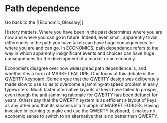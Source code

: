 # Path dependence

Go back to the [[Economic_Glossary]]


History matters. Where you have been in the past determines where you are now and where you can go in future. Indeed, even small, apparently trivial, differences in the path you have taken can have huge consequences for where you are and can go. In ECONOMICS, path dependence refers to the way in which apparently insignificant events and choices can have huge consequences for the development of a market or an economy.

Economists disagree over how widespread path dependence is, and whether it is a form of MARKET FAILURE. One focus of this debate is the QWERTY keyboard. Some argue that the QWERTY design was deliberately made slow to use so as to overcome a jamming-at-speed problem in early typewriters. Much faster alternative layouts of keys have failed to prosper, even though the anti-jamming rationale for QWERTY has been defunct for years. Others say that the QWERTY system is as efficient a layout of keys as any other and that its success is a triumph of MARKET FORCES. Having invested in learning to make and use the QWERTY keyboard, it makes no economic sense to switch to an alternative that is no better than QWERTY.

